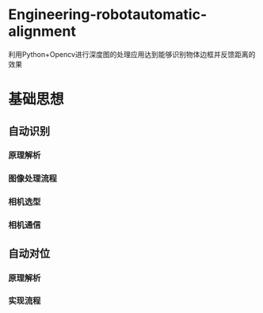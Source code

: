 # Engineering-robotautomatic-alignment
利用Python+Opencv进行深度图的处理应用达到能够识别物体边框并反馈距离的效果

# 基础思想
## 自动识别
### 原理解析

### 图像处理流程

### 相机选型

### 相机通信


## 自动对位
### 原理解析

### 实现流程
